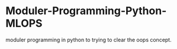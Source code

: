 # Moduler-Programming-Python-MLOPS
moduler programming in python to trying to clear the oops concept.
